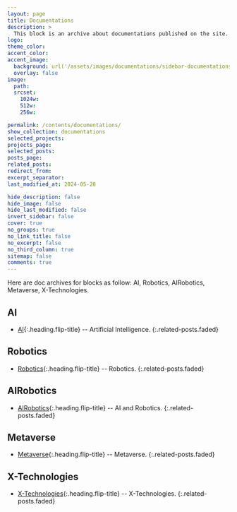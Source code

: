 ```yaml
---
layout: page
title: Documentations
description: >
  This block is an archive about documentations published on the site.
logo:
theme_color:
accent_color:
accent_image:
  background: url('/assets/images/documentations/sidebar-documentations.jpg') center/cover
  overlay: false
image:
  path:
  srcset:
    1024w:
    512w:
    256w:

permalink: /contents/documentations/
show_collection: documentations
selected_projects:
projects_page:
selected_posts:
posts_page:
related_posts:
redirect_from:
excerpt_separator:
last_modified_at: 2024-05-28

hide_description: false
hide_image: false
hide_last_modified: false
invert_sidebar: false
cover: true
no_groups: true
no_link_title: false
no_excerpt: false
no_third_column: true
sitemap: false
comments: true
---
```


Here are doc archives for blocks as follow: AI, Robotics, AIRobotics, Metaverse, X-Technologies.

## AI

* [AI]{:.heading.flip-title} -- Artificial Intelligence.
{:.related-posts.faded}

## Robotics

* [Robotics]{:.heading.flip-title} -- Robotics.
{:.related-posts.faded}

## AIRobotics

* [AIRobotics]{:.heading.flip-title} -- AI and Robotics.
{:.related-posts.faded}

## Metaverse

* [Metaverse]{:.heading.flip-title} -- Metaverse.
{:.related-posts.faded}

## X-Technologies

* [X-Technologies]{:.heading.flip-title} -- X-Technologies.
{:.related-posts.faded}


[AI]: AI.md
[Robotics]: Robotics.md
[AIRobotics]: AIRobotics.md
[Metaverse]: Metaverse.md
[X-Technologies]: X-Technologies.md
